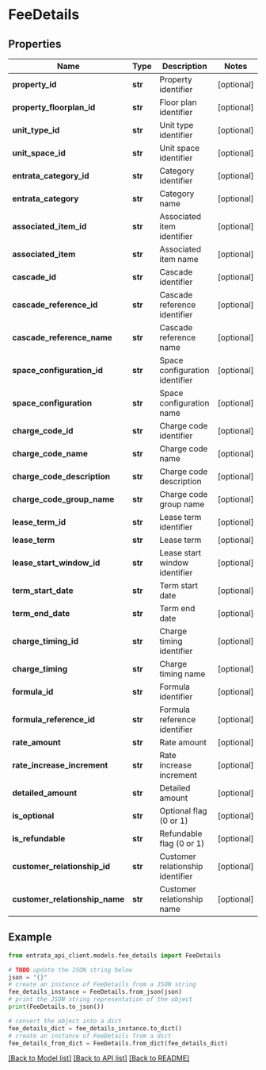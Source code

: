 # FeeDetails


## Properties

Name | Type | Description | Notes
------------ | ------------- | ------------- | -------------
**property_id** | **str** | Property identifier | [optional] 
**property_floorplan_id** | **str** | Floor plan identifier | [optional] 
**unit_type_id** | **str** | Unit type identifier | [optional] 
**unit_space_id** | **str** | Unit space identifier | [optional] 
**entrata_category_id** | **str** | Category identifier | [optional] 
**entrata_category** | **str** | Category name | [optional] 
**associated_item_id** | **str** | Associated item identifier | [optional] 
**associated_item** | **str** | Associated item name | [optional] 
**cascade_id** | **str** | Cascade identifier | [optional] 
**cascade_reference_id** | **str** | Cascade reference identifier | [optional] 
**cascade_reference_name** | **str** | Cascade reference name | [optional] 
**space_configuration_id** | **str** | Space configuration identifier | [optional] 
**space_configuration** | **str** | Space configuration name | [optional] 
**charge_code_id** | **str** | Charge code identifier | [optional] 
**charge_code_name** | **str** | Charge code name | [optional] 
**charge_code_description** | **str** | Charge code description | [optional] 
**charge_code_group_name** | **str** | Charge code group name | [optional] 
**lease_term_id** | **str** | Lease term identifier | [optional] 
**lease_term** | **str** | Lease term | [optional] 
**lease_start_window_id** | **str** | Lease start window identifier | [optional] 
**term_start_date** | **str** | Term start date | [optional] 
**term_end_date** | **str** | Term end date | [optional] 
**charge_timing_id** | **str** | Charge timing identifier | [optional] 
**charge_timing** | **str** | Charge timing name | [optional] 
**formula_id** | **str** | Formula identifier | [optional] 
**formula_reference_id** | **str** | Formula reference identifier | [optional] 
**rate_amount** | **str** | Rate amount | [optional] 
**rate_increase_increment** | **str** | Rate increase increment | [optional] 
**detailed_amount** | **str** | Detailed amount | [optional] 
**is_optional** | **str** | Optional flag (0 or 1) | [optional] 
**is_refundable** | **str** | Refundable flag (0 or 1) | [optional] 
**customer_relationship_id** | **str** | Customer relationship identifier | [optional] 
**customer_relationship_name** | **str** | Customer relationship name | [optional] 

## Example

```python
from entrata_api_client.models.fee_details import FeeDetails

# TODO update the JSON string below
json = "{}"
# create an instance of FeeDetails from a JSON string
fee_details_instance = FeeDetails.from_json(json)
# print the JSON string representation of the object
print(FeeDetails.to_json())

# convert the object into a dict
fee_details_dict = fee_details_instance.to_dict()
# create an instance of FeeDetails from a dict
fee_details_from_dict = FeeDetails.from_dict(fee_details_dict)
```
[[Back to Model list]](../README.md#documentation-for-models) [[Back to API list]](../README.md#documentation-for-api-endpoints) [[Back to README]](../README.md)


